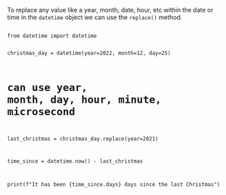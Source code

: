 To replace any value like a year, month, date, hour, etc within the date or time in the `datetime` object we can use the `replace()` method.

<codeblock language="python" type="lesson">
<code>
from datetime import datetime

christmas_day = datetime(year=2022, month=12, day=25)

# can use year, month, day, hour, minute, microsecond
last_christmas = christmas_day.replace(year=2021)

time_since = datetime.now() - last_christmas

print(f"It has been {time_since.days} days since the last Christmas")
</code>
</codeblock>